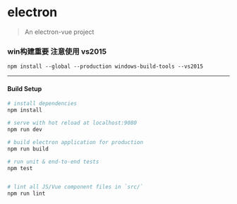 # electron

> An electron-vue project

### win构建重要  注意使用 vs2015
```
npm install --global --production windows-build-tools --vs2015
```
---

#### Build Setup

``` bash
# install dependencies
npm install

# serve with hot reload at localhost:9080
npm run dev

# build electron application for production
npm run build

# run unit & end-to-end tests
npm test


# lint all JS/Vue component files in `src/`
npm run lint

```
